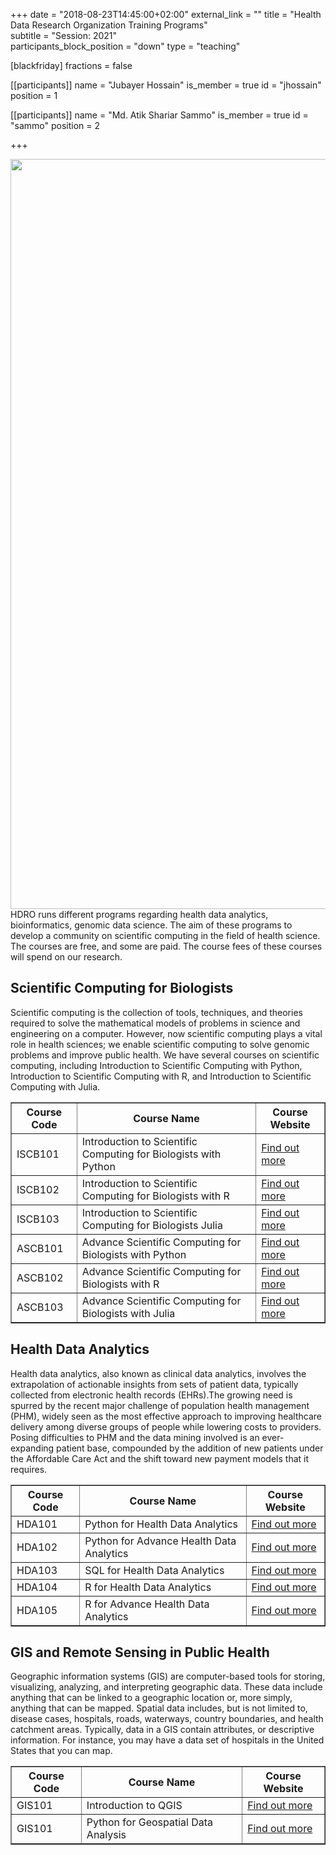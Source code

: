 +++
date = "2018-08-23T14:45:00+02:00"
external_link = ""
title = "Health Data Research Organization Training Programs"    
subtitle = "Session: 2021"    
participants_block_position = "down"
type = "teaching"

[blackfriday]
    fractions = false

[[participants]]
    name = "Jubayer Hossain"
    is_member = true
    id = "jhossain"
    position = 1

[[participants]]
    name = "Md. Atik Shariar Sammo"
    is_member = true
    id = "sammo"
    position = 2

+++

<img src="/img/teaching/iscb.png" width="1200px">
HDRO runs different programs regarding health data analytics, bioinformatics, genomic data science. The aim of these programs to develop a community on scientific computing in the field of health science. The courses are free, and some are paid. The course fees of these courses will spend on our research. 

## Scientific Computing for Biologists
Scientific computing is the collection of tools, techniques, and theories required to solve the mathematical models of problems in science and engineering on a computer. However, now scientific computing plays a vital role in health sciences; we enable scientific computing to solve genomic problems and improve public health. We have several courses on scientific computing, including Introduction to Scientific Computing with Python, Introduction to Scientific Computing with R, and Introduction to Scientific Computing with Julia. 

<table border = "1">
        <tr>
            <th style="text-align:center">Course Code</th>
            <th style="text-align:center">Course Name</th>
            <th style="text-align:center">Course Website</th>
        </tr>
        <tr>
           <td>ISCB101</td>
           <td>Introduction to Scientific Computing for Biologists with Python</td>
           <td> <a href="#">Find out more</a></td>
        </tr>
        <tr>
           <td>ISCB102</td>
           <td>Introduction to Scientific Computing for Biologists with R</td>
           <td> <a href="#">Find out more</a></td>
        </tr>
        <tr>
           <td>ISCB103</td>
           <td>Introduction to Scientific Computing for Biologists Julia</td>
           <td> <a href="#">Find out more</a></td>
        </tr>
      <tr>
           <td>ASCB101</td>
           <td>Advance Scientific Computing for Biologists with Python</td>
           <td> <a href="#">Find out more</a></td>
        </tr>
      <tr>
           <td>ASCB102</td>
           <td>Advance Scientific Computing for Biologists with R</td>
           <td> <a href="#">Find out more</a></td>
    </tr>
    <tr>
           <td>ASCB103</td>
           <td>Advance Scientific Computing for Biologists with Julia</td>
           <td> <a href="#">Find out more</a></td>
    </tr>
 </table>




## Health Data Analytics 
Health data analytics, also known as clinical data analytics, involves the extrapolation of actionable insights from sets of patient data, typically collected from electronic health records (EHRs).The growing need is spurred by the recent major challenge of population health management (PHM), widely seen as the most effective approach to improving healthcare delivery among diverse groups of people while lowering costs to providers. Posing difficulties to PHM and the data mining involved is an ever-expanding patient base, compounded by the addition of new patients under the Affordable Care Act and the shift toward new payment models that it requires.



<table border = "1">
        <tr>
            <th style="text-align:center">Course Code</th>
            <th style="text-align:center">Course Name</th>
            <th style="text-align:center">Course Website</th>
        </tr>
        <tr>
           <td>HDA101</td>
           <td>Python for Health Data Analytics</td>
           <td> <a href="#">Find out more</a></td>
        </tr>
        <tr>
           <td>HDA102</td>
           <td>Python for Advance Health Data Analytics</td>
           <td> <a href="#">Find out more</a></td>
        </tr>
        <tr>
           <td>HDA103</td>
           <td>SQL for Health Data Analytics</td>
           <td> <a href="#">Find out more</a></td>
        </tr>
      <tr>
           <td>HDA104</td>
           <td>R for Health Data Analytics</td>
           <td> <a href="#">Find out more</a></td>
        </tr>
      <tr>
           <td>HDA105</td>
           <td>R for Advance Health Data Analytics</td>
           <td> <a href="#">Find out more</a></td>
    </tr>
 </table>



## GIS and Remote Sensing in Public Health
Geographic information systems (GIS) are computer-based tools for storing, visualizing, analyzing, and interpreting geographic data. These data include anything that can be linked to a geographic location or, more simply, anything that can be mapped. Spatial data includes, but is not limited to, disease cases, hospitals, roads, waterways, country boundaries, and health catchment areas. Typically, data in a GIS contain attributes, or descriptive information. For instance, you may have a data set of hospitals in the United States that you can map.

<table border = "1">
        <tr>
            <th style="text-align:center">Course Code</th>
            <th style="text-align:center">Course Name</th>
            <th style="text-align:center">Course Website</th>
        </tr>
        <tr>
           <td>GIS101</td>
           <td>Introduction to QGIS</td>
           <td> <a href="#">Find out more</a></td>
        </tr>
        <tr>
           <td>GIS101</td>
           <td>Python for Geospatial Data Analysis</td>
           <td> <a href="#">Find out more</a></td>
        </tr>
 </table>



